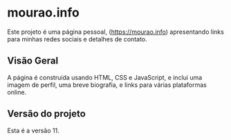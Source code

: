 

# mourao.info

Este projeto é uma página pessoal, (https://mourao.info) apresentando links para minhas redes sociais e detalhes de contato.

## Visão Geral

A página é construída usando HTML, CSS e JavaScript, e inclui uma imagem de perfil, uma breve biografia, e links para várias plataformas online.


## Versão do projeto

Esta é a versão 11. 




